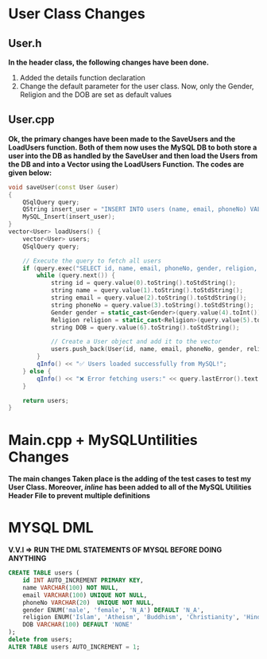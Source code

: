 # User Class Changes

## User.h

**In the header class, the following changes have been done.**

1. Added the details function declaration
2. Change the default parameter for the user class. Now, only the Gender, Religion and the DOB are set as default values

## User.cpp

**Ok, the primary changes have been made to the SaveUsers and the LoadUsers function. Both of them now uses the MySQL DB to both store a user into the DB as handled by the SaveUser and then load the Users from the DB and into a Vector using the LoadUsers Function. The codes are given below:**

```cpp
void saveUser(const User &user)
{
    QSqlQuery query;
    QString insert_user = "INSERT INTO users (name, email, phoneNo) VALUES ('"+QString::fromStdString(user.getName())+"', '"+QString::fromStdString(user.getEmail())+"', '"+QString::fromStdString(user.getPhoneNo())+"'  )";
    MySQL_Insert(insert_user);
}
vector<User> loadUsers() {
    vector<User> users;
    QSqlQuery query;

    // Execute the query to fetch all users
    if (query.exec("SELECT id, name, email, phoneNo, gender, religion, DOB FROM users")) {
        while (query.next()) {
            string id = query.value(0).toString().toStdString();
            string name = query.value(1).toString().toStdString();
            string email = query.value(2).toString().toStdString();
            string phoneNo = query.value(3).toString().toStdString();
            Gender gender = static_cast<Gender>(query.value(4).toInt()); // Convert int to Gender enum
            Religion religion = static_cast<Religion>(query.value(5).toInt()); // Convert int to Religion enum
            string DOB = query.value(6).toString().toStdString();

            // Create a User object and add it to the vector
            users.push_back(User(id, name, email, phoneNo, gender, religion, DOB));
        }
        qInfo() << "✅ Users loaded successfully from MySQL!";
    } else {
        qInfo() << "❌ Error fetching users:" << query.lastError().text();
    }

    return users;
}
```

# Main.cpp + MySQLUntilities Changes

**The main changes Taken place is the adding of the test cases to test my User Class. Moreover, _inline_ has been added to all of the MySQL Utilities Header File to prevent multiple definitions**

# MYSQL DML

**V.V.I => RUN THE DML STATEMENTS OF MYSQL BEFORE DOING ANYTHING**

```sql
CREATE TABLE users (
    id INT AUTO_INCREMENT PRIMARY KEY,
    name VARCHAR(100) NOT NULL,
    email VARCHAR(100) UNIQUE NOT NULL,
    phoneNo VARCHAR(20)  UNIQUE NOT NULL,
    gender ENUM('male', 'female', 'N_A') DEFAULT 'N_A',
    religion ENUM('Islam', 'Atheism', 'Buddhism', 'Christianity', 'Hinduism', 'Judaism', 'Sikhism', 'Zoroastrianism', 'Other') DEFAULT 'Other',
    DOB VARCHAR(100) DEFAULT 'NONE'
);
delete from users;
ALTER TABLE users AUTO_INCREMENT = 1;
```
